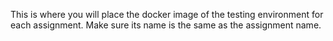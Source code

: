 This is where you will place the docker image of the testing environment for each assignment.
Make sure its name is the same as the assignment name.
